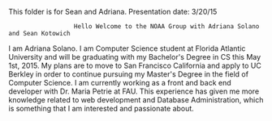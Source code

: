 This folder is for Sean and Adriana. Presentation date: 3/20/15

                      Hello Welcome to the NOAA Group with Adriana Solano and Sean Kotowich

I am Adriana Solano. I am Computer Science student at Florida Atlantic University and will be graduating with my Bachelor's Degree in CS this May 1st, 2015.
My plans are to move to San Francisco California and apply to UC Berkley in order to continue pursuing my Master's Degree in the field of Computer Science. I am currently working as a front and back end developer with Dr. Maria Petrie at FAU. This experience has given me more knowledge related to web development and Database Administration, which is something that I am interested and passionate about.
